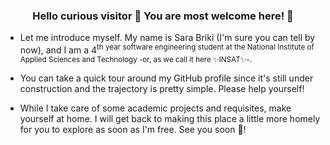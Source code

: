 ### <div align="center">Hello curious visitor 👋 You are most welcome here! 🥳</div>

- Let me introduce myself. My name is Sara Briki (I'm sure you can tell by now), and I am a 4<sup>th year software engineering student at the National Institute of Applied Sciences and Technology -or, as we call it here ✨INSAT✨-.
  
- You can take a quick tour around my GitHub profile since it's still under construction and the trajectory is pretty simple.
  Please help yourself!
  
- While I take care of some academic projects and requisites, make yourself at home. I will get back to making this place a little more homely for you to explore as soon as I'm free.
  See you soon 🤗!
  
<!--
**SaraBriki/SaraBriki** is a ✨ _special_ ✨ repository because its `README.md` (this file) appears on your GitHub profile.

Here are some ideas to get you started:

- 🔭 I’m currently working on ...
- 🌱 I’m currently learning ...
- 👯 I’m looking to collaborate on ...
- 🤔 I’m looking for help with ...
- 💬 Ask me about ...
- 📫 How to reach me: ...
- 😄 Pronouns: ...
- ⚡ Fun fact: ...
-->
